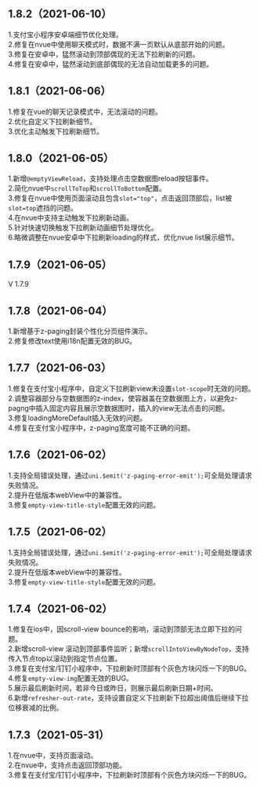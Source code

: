 ## 1.8.2（2021-06-10）
1.支付宝小程序安卓端细节优化处理。  
2.修复在nvue中使用聊天模式时，数据不满一页默认从底部开始的问题。  
3.修复在安卓中，猛然滚动到顶部偶现的无法下拉刷新的问题。  
4.修复在安卓中，猛然滚动到底部偶现的无法自动加载更多的问题。  
## 1.8.1（2021-06-06）
1.修复在vue的聊天记录模式中，无法滚动的问题。  
2.优化自定义下拉刷新细节。  
3.优化主动触发下拉刷新细节。
## 1.8.0（2021-06-05）
1.新增`@emptyViewReload`，支持处理点击空数据图reload按钮事件。  
2.简化nvue中`scrollToTop`和`scrollToBottom`配置。  
3.修复在nvue中使用页面滚动且包含`slot="top"`，点击返回顶部后，list被`slot=top`遮挡的问题。  
4.在nvue中支持主动触发下拉刷新动画。  
5.针对快速切换触发下拉刷新动画细节处理优化。  
6.略微调整在nvue安卓中下拉刷新loading的样式，优化nvue list展示细节。
## 1.7.9（2021-06-05）
V 1.7.9
## 1.7.8（2021-06-04）
1.新增基于z-paging封装个性化分页组件演示。  
2.修复修改text使用i18n配置无效的BUG。
## 1.7.7（2021-06-03）
1.修复在支付宝小程序中，自定义下拉刷新view未设置`slot-scope`时无效的问题。  
2.调整容器部分与空数据图的z-index，使容器盖在空数据图上方，以避免z-pagng中插入固定内容且展示空数据图时，插入的view无法点击的问题。  
3.修复loadingMoreDefault插入无效的问题。  
4.修复在支付宝小程序中，z-paging宽度可能不正确的问题。
## 1.7.6（2021-06-02）
1.支持全局错误处理，通过`uni.$emit('z-paging-error-emit');`可全局处理请求失败情况。  
2.提升在低版本webView中的兼容性。  
3.修复`empty-view-title-style`配置无效的问题。
## 1.7.5（2021-06-02）
1.支持全局错误处理，通过`uni.$emit('z-paging-error-emit');`可全局处理请求失败情况。  
2.提升在低版本webView中的兼容性。  
3.修复`empty-view-title-style`配置无效的问题。  
## 1.7.4（2021-06-02）
1.修复在ios中，因scroll-view bounce的影响，滚动到顶部无法立即下拉的问题。  
2.新增scroll-view 滚动到顶部事件监听；新增`scrollIntoViewByNodeTop`，支持传入节点top以滚动到指定节点位置。  
3.修复在支付宝/钉钉小程序中，下拉刷新时顶部有个灰色方块闪烁一下的BUG。  
4.修复`empty-view-img`配置无效的BUG。  
5.展示最后刷新时间，若非今日或昨日，则展示最后刷新日期+时间。  
6.新增`refresher-out-rate`，支持设置自定义下拉刷新下拉超出阈值后继续下拉位移衰减的比例。
## 1.7.3（2021-05-31）
1.在nvue中，支持页面滚动。  
2.在nvue中，支持点击返回顶部功能。  
3.修复在支付宝/钉钉小程序中，下拉刷新时顶部有个灰色方块闪烁一下的BUG。
